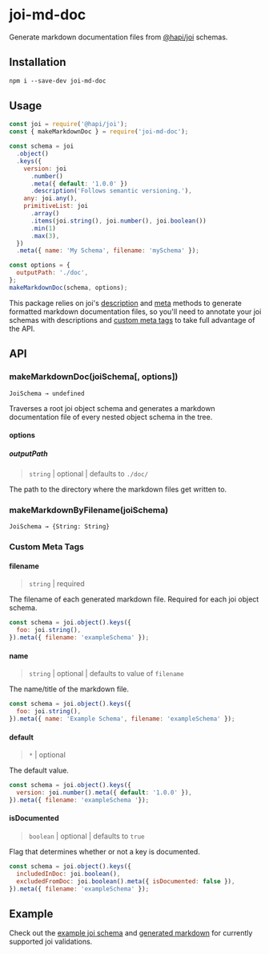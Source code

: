 # joi-md-doc

Generate markdown documentation files from [@hapi/joi](https://github.com/hapijs/joi) schemas.

## Installation

```markdown
npm i --save-dev joi-md-doc
```

## Usage

```javascript
const joi = require('@hapi/joi');
const { makeMarkdownDoc } = require('joi-md-doc');

const schema = joi
  .object()
  .keys({
    version: joi
      .number()
      .meta({ default: '1.0.0' })
      .description('Follows semantic versioning.'),
    any: joi.any(),
    primitiveList: joi
      .array()
      .items(joi.string(), joi.number(), joi.boolean())
      .min(1)
      .max(3),
  })
  .meta({ name: 'My Schema', filename: 'mySchema' });

const options = {
  outputPath: './doc',
};
makeMarkdownDoc(schema, options);
```

This package relies on joi's [description](https://hapi.dev/family/joi/?v=16.1.8#anydescriptiondesc) and [meta](https://hapi.dev/family/joi/?v=16.1.8#anymetameta) methods to generate formatted markdown documentation files, so you'll need to annotate your joi schemas with descriptions and [custom meta tags](#custom-meta-tags) to take full advantage of the API.

## API

### makeMarkdownDoc(joiSchema[, options])
`JoiSchema → undefined`

Traverses a root joi object schema and generates a markdown documentation file of every nested object schema in the tree.

#### options

##### outputPath
> `string` | optional | defaults to `./doc/`

The path to the directory where the markdown files get written to.

### makeMarkdownByFilename(joiSchema)
`JoiSchema → {String: String}`

### Custom Meta Tags

#### filename
> `string` | required

The filename of each generated markdown file. Required for each joi object schema. 

```javascript
const schema = joi.object().keys({
  foo: joi.string(),
}).meta({ filename: 'exampleSchema' });
```

#### name
> `string` | optional | defaults to value of `filename`

The name/title of the markdown file.

```javascript
const schema = joi.object().keys({
  foo: joi.string(),
}).meta({ name: 'Example Schema', filename: 'exampleSchema' });
```

#### default
> `*` | optional

The default value.

```javascript
const schema = joi.object().keys({
  version: joi.number().meta({ default: '1.0.0' }),
}).meta({ filename: 'exampleSchema '});
```

#### isDocumented
> `boolean` | optional | defaults to `true`

Flag that determines whether or not a key is documented.

```javascript
const schema = joi.object().keys({
  includedInDoc: joi.boolean(),
  excludedFromDoc: joi.boolean().meta({ isDocumented: false }),
}).meta({ filename: 'exampleSchema' });
```

## Example

Check out the [example joi schema](./example/rootSchema.js) and [generated markdown](./example/doc/rootSchema.md) for currently supported joi validations.
